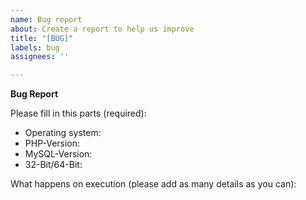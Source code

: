 ```yaml
---
name: Bug report
about: Create a report to help us improve
title: "[BUG]"
labels: bug
assignees: ''

---
```


**Bug Report**

Please fill in this parts (required):

* Operating system:
* PHP-Version:
* MySQL-Version:
* 32-Bit/64-Bit:

What happens on execution (please add as many details as you can):
